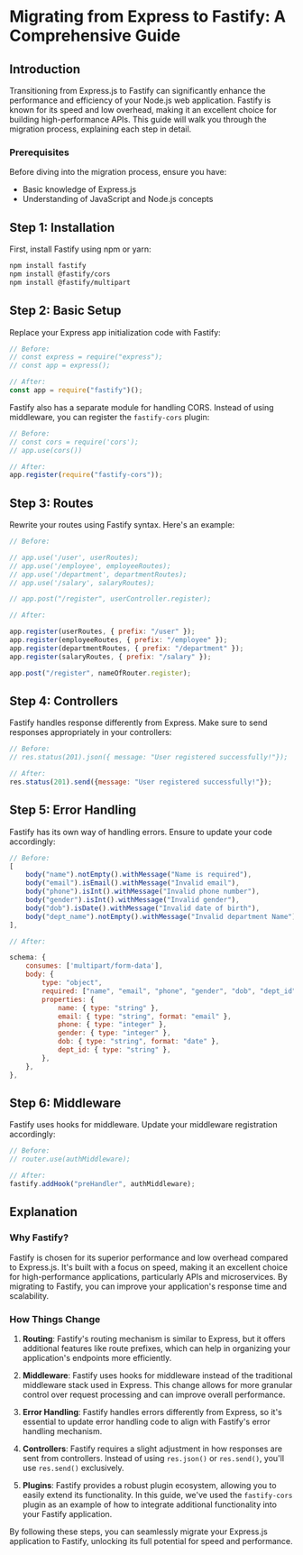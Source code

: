 # Migrating from Express to Fastify: A Comprehensive Guide

## Introduction

Transitioning from Express.js to Fastify can significantly enhance the performance and efficiency of your Node.js web application. Fastify is known for its speed and low overhead, making it an excellent choice for building high-performance APIs. This guide will walk you through the migration process, explaining each step in detail.

### Prerequisites

Before diving into the migration process, ensure you have:

- Basic knowledge of Express.js
- Understanding of JavaScript and Node.js concepts

## Step 1: Installation

First, install Fastify using npm or yarn:

```bash
npm install fastify
npm install @fastify/cors
npm install @fastify/multipart
```

## Step 2: Basic Setup

Replace your Express app initialization code with Fastify:

```javascript
// Before:
// const express = require("express");
// const app = express();

// After:
const app = require("fastify")();
```

Fastify also has a separate module for handling CORS. Instead of using middleware, you can register the `fastify-cors` plugin:

```javascript
// Before:
// const cors = require('cors');
// app.use(cors())

// After:
app.register(require("fastify-cors"));
```

## Step 3: Routes

Rewrite your routes using Fastify syntax. Here's an example:

```javascript
// Before:

// app.use('/user', userRoutes);
// app.use('/employee', employeeRoutes);
// app.use('/department', departmentRoutes);
// app.use('/salary', salaryRoutes);

// app.post("/register", userController.register);

// After:

app.register(userRoutes, { prefix: "/user" });
app.register(employeeRoutes, { prefix: "/employee" });
app.register(departmentRoutes, { prefix: "/department" });
app.register(salaryRoutes, { prefix: "/salary" });

app.post("/register", nameOfRouter.register);
```

## Step 4: Controllers

Fastify handles response differently from Express. Make sure to send responses appropriately in your controllers:

```javascript
// Before:
// res.status(201).json({ message: "User registered successfully!"});

// After:
res.status(201).send({message: "User registered successfully!"});
```

## Step 5: Error Handling

Fastify has its own way of handling errors. Ensure to update your code accordingly:

```javascript
// Before:
[
    body("name").notEmpty().withMessage("Name is required"),
    body("email").isEmail().withMessage("Invalid email"),
    body("phone").isInt().withMessage("Invalid phone number"),
    body("gender").isInt().withMessage("Invalid gender"),
    body("dob").isDate().withMessage("Invalid date of birth"),
    body("dept_name").notEmpty().withMessage("Invalid department Name"),
],

// After:

schema: {
    consumes: ['multipart/form-data'],
    body: {
        type: "object",
        required: ["name", "email", "phone", "gender", "dob", "dept_id"],
        properties: {
            name: { type: "string" },
            email: { type: "string", format: "email" },
            phone: { type: "integer" },
            gender: { type: "integer" },
            dob: { type: "string", format: "date" },
            dept_id: { type: "string" },
        },
    },
},
```

## Step 6: Middleware

Fastify uses hooks for middleware. Update your middleware registration accordingly:

```javascript
// Before:
// router.use(authMiddleware);

// After:
fastify.addHook("preHandler", authMiddleware);
```

## Explanation

### Why Fastify?

Fastify is chosen for its superior performance and low overhead compared to Express.js. It's built with a focus on speed, making it an excellent choice for high-performance applications, particularly APIs and microservices. By migrating to Fastify, you can improve your application's response time and scalability.

### How Things Change

1. **Routing**: Fastify's routing mechanism is similar to Express, but it offers additional features like route prefixes, which can help in organizing your application's endpoints more efficiently.

2. **Middleware**: Fastify uses hooks for middleware instead of the traditional middleware stack used in Express. This change allows for more granular control over request processing and can improve overall performance.

3. **Error Handling**: Fastify handles errors differently from Express, so it's essential to update error handling code to align with Fastify's error handling mechanism.

4. **Controllers**: Fastify requires a slight adjustment in how responses are sent from controllers. Instead of using `res.json()` or `res.send()`, you'll use `res.send()` exclusively.

5. **Plugins**: Fastify provides a robust plugin ecosystem, allowing you to easily extend its functionality. In this guide, we've used the `fastify-cors` plugin as an example of how to integrate additional functionality into your Fastify application.

By following these steps, you can seamlessly migrate your Express.js application to Fastify, unlocking its full potential for speed and performance.